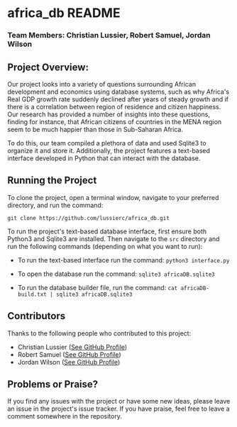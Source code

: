 # africa_db README
### Team Members: Christian Lussier, Robert Samuel, Jordan Wilson

## Project Overview:
Our project looks into a variety of questions surrounding African development and economics using database systems, such as why Africa's Real GDP growth rate suddenly declined after years of steady growth and if there is a correlation between region of residence and citizen happiness. Our research has provided a number of insights into these questions, finding for instance, that African citizens of countries in the MENA region seem to be much happier than those in Sub-Saharan Africa.

To do this, our team compiled a plethora of data and used Sqlite3 to organize it and store it. Additionally, the project features a text-based interface developed in Python that can interact with the database.

## Running the Project
To clone the project, open a terminal window, navigate to your preferred directory, and run the command:
```
git clone https://github.com/lussierc/africa_db.git
```

To run the project's text-based database interface, first ensure both Python3 and Sqlite3 are installed. Then navigate to the `src` directory and run the following commands (depending on what you want to run):
- To run the text-based interface run the command: `python3 interface.py`

- To open the database run the command: `sqlite3 africaDB.sqlite3`

- To run the database builder file, run the command: `cat africaDB-build.txt | sqlite3 africaDB.sqlite3`


## Contributors
Thanks to the following people who contributed to this project:
- Christian Lussier ([See GitHub Profile](https://github.com/lussierc))
- Robert Samuel ([See GitHub Profile](https://github.com/robert-samuel07))
- Jordan Wilson ([See GitHub Profile](https://github.com/wilsonj24))

## Problems or Praise?
If you find any issues with the project or have some new ideas, please leave an issue in the project's issue tracker. If you have praise, feel free to leave a comment somewhere in the repository.

